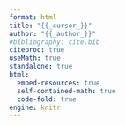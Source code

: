 ```yaml
---
format: html
title: "{{_cursor_}}"
author: "{{_author_}}"
#bibliography: cite.bib
citeproc: true
useMath: true
standalone: true
html:
  embed-resources: true
  self-contained-math: true
  code-fold: true
engine: knitr
---
```


